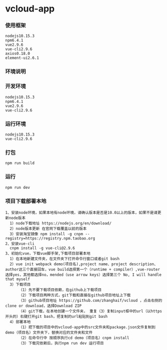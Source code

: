 # vcloud-app

### 使用框架

    nodejs10.15.3
    npm6.4.1
    vue2.9.6
    vue-cli2.9.6
    axios0.18.0
    element-ui2.6.1

### 环境说明

### 开发环境

    nodejs10.15.3
    npm6.4.1
    vue2.9.6
    vue-cli2.9.6
    
### 运行环境

    nodejs10.15.3
    vue-cli2.9.6
    
### 打包
    
    npm run build
    
### 运行
    
    npm run dev
    
### 项目下载部署本地
  
    1、安装node环境，如果本地有node环境，请确认版本是否是10.0以上的版本，如果不是请更新node版本
      1）node下载地址 https://nodejs.org/en/download/ 
      2）node版本更新 在官网下载覆盖以前的版本
      3）安装淘宝镜像 npm install -g cnpm --registry=https://registry.npm.taobao.org
    2、安装vue-cli
      cnpm install -g vue-cli@2.9.6
    3、初始化vue，下载vue脚手架,下载项目部署本地
      1）在本地新建文件夹，在文件夹下打开命令行窗口或者git bash
      2）vue init webpack demo(项目名),project name、project description、author这三个直接回车，vue build选择第一个（runtime + compiler）,vue-router选择yes，其他都选择no，mended（use arrow keys）选择第三个 No, I will handle that myself
      3）下载项目
          （1）先不要下载项目依赖，在github上下载项目
          （2）下载项目两种方式，git下载和直接在github项目地址上下载
          （3）github项目地址 https://github.com/zhanghaif/vcloud ，点击右侧的clone or download，选择Download ZIP
          （4）git下载，在本地创建一个文件夹， 重复（3）复制input框中的url（以https开头的）右键打开git bash，把复制的url粘贴到git bash
      4）部署本地
          （1）把下载的项目中的vcloud-app中的src文件夹和package.json文件复制到demo（项目名）文件夹下，替换对应的文件夹和文件
          （2）在命令行中 按顺序执行cd demo（项目名）cnpm install
          （3）下载完依赖后，执行npm run dev 运行项目
      




